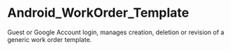 # Android_WorkOrder_Template
Guest or Google Account login, manages creation, deletion or revision of a generic work order template.
